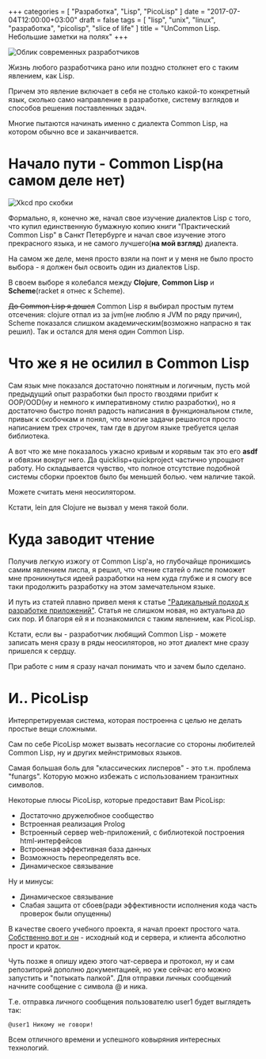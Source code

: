 +++
categories = [ "Разработка", "Lisp", "PicoLisp" ]
date = "2017-07-04T12:00:00+03:00"
draft = false
tags = [ "lisp", "unix", "linux", "разработка", "picolisp", "slice of life" ]
title = "UnCommon Lisp. Небольшие заметки на полях"
+++

![Облик современных разработчиков](/img/developers.jpg)

Жизнь любого разработчика рано или поздно столкнет его с таким явлением, как Lisp. 

Причем это явление включает в себя не столько какой-то конкретный язык, сколько само направление в разработке, систему взглядов и способов решения поставленных задач. 

Многие пытаются начинать именно с диалекта Common Lisp, на котором обычно все и заканчивается.

<!--more-->

# Начало пути - Common Lisp(на самом деле нет)

![Xkcd про скобки](http://xkcd.ru/i/297_v3.png)

Формально, я, конечно же, начал свое изучение диалектов Lisp с того, что купил единственную бумажную копию книги "Практический Common Lisp" в Санкт Петербурге и начал свое изучение этого прекрасного языка, и не самого лучшего(**на мой взгляд**) диалекта.

На самом же деле, меня просто взяли на понт и у меня не было просто выбора - я должен был освоить один из диалектов Lisp. 

В своем выборе я колебался между **Clojure**, **Common Lisp** и **Scheme**(racket я отнес к Scheme). 

~~До Common Lisp я дошел~~ Common Lisp я выбирал простым путем отсечения: clojure отпал из за jvm(не люблю я JVM по ряду причин), Scheme показался слишком академическим(возможно напрасно я так решил). Так и остался для меня один Common Lisp. 

# Что же я не осилил в Common Lisp

Сам язык мне показался достаточно понятным и логичным, пусть мой предыдущий опыт разработки был просто гвоздями прибит к OOP/OOD(ну и немного к императивному стилю разработки), но я достаточно быстро понял радость написания в функциональном стиле, привык к скобочкам и понял, что многие задачи решаются просто написанием трех строчек, там где в другом языке требуется целая библиотека.

А вот что же мне показалось ужасно кривым и корявым так это его **asdf** и обвязки вокруг него. Да quicklisp+quickproject частично упрощают работу. Но складывается чувство, что полное отсутствие подобной системы сборки проектов было бы меньшей болью. чем наличие такой. 

Можете считать меня неосилятором.

Кстати, lein для Clojure не вызвал у меня такой боли.

# Куда заводит чтение

Получив легкую изжогу от Common Lisp'а, но глубочайще проникшись самим явлением лиспа, я решил, что чтение статей о лиспе поможет мне проникнуться идеей разработки на нем куда глубже и я смогу все таки продолжить разработку на этом замечательном языке. 

И путь из статей плавно привел меня к статье ["Радикальный подход к разработке приложений"](https://habrahabr.ru/post/177791/). Статья не слишком новая, но актуальна до сих пор. И благоря ей я и познакомился с таким явлением, как PicoLisp.

Кстати, если вы - разработчик любящий Common Lisp - можете записать меня сразу в ряды неосиляторов, но этот диалект мне сразу пришелся к сердцу. 

При работе с ним я сразу начал понимать что и зачем было сделано.   

# И.. PicoLisp

Интерпретируемая система, которая построенна с целью не делать простые вещи сложными. 

Сам по себе PicoLisp может вызвать несогласие со стороны любителей Common Lisp, ну и других мейнстримовых языков. 

Самая большая боль для "классических лисперов" - это т.н. проблема "funargs". Которую можно избежать с использованием транзитных символов. 

Некоторые плюсы PicoLisp, которые предоставит Вам PicoLisp:

 - Достаточно дружелюбное сообщество
 - Встроенная реализация Prolog
 - Встроенный сервер web-приложений, с библиотекой построения html-интерфейсов 
 - Встроенная эффективная база данных
 - Возможность переопределять все.
 - Динамическое связывание

Ну и минусы:

 - Динамическое связывание
 - Слабая защита от сбоев(ради эффективности исполнения кода часть проверок были опущенны) 

В качестве своего учебного проекта, я начал проект простого чата. [Собственно вот и он](https://github.com/nihirash/picoSIC) - исходный код и сервера, и клиента абсолютно прост и краток. 

Чуть позже я опишу идею этого чат-сервера и протокол, ну и сам репозиторий дополню документацией, но уже сейчас его можно запустить и "потыкать палкой". Для отправки личных сообщений начните сообщение с символа @ и ника. 

Т.е. отправка личного сообщения пользователю user1 будет выглядеть так:  

``` @user1 Никому не говори! ```

Всем отличного времени и успешного ковыряния интересных технологий.


